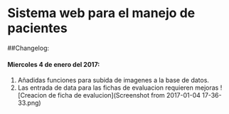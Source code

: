 # Sistema web para el manejo de pacientes

##Changelog:
#### Miercoles 4 de enero del 2017:
1. Añadidas funciones para subida de imagenes a la base de datos.
2. Las entrada de data para las fichas de evaluacion requieren mejoras
![Creacion de ficha de evalucion](Screenshot from 2017-01-04 17-36-33.png)
